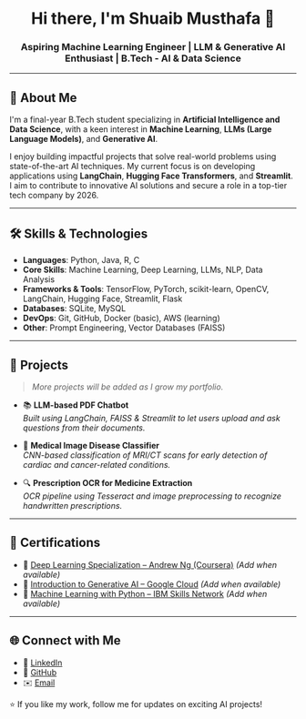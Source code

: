 <h1 align="center">Hi there, I'm Shuaib Musthafa 👋</h1>
<h3 align="center">Aspiring Machine Learning Engineer | LLM & Generative AI Enthusiast | B.Tech - AI & Data Science</h3>

---

## 🚀 About Me

I'm a final-year B.Tech student specializing in **Artificial Intelligence and Data Science**, with a keen interest in **Machine Learning**, **LLMs (Large Language Models)**, and **Generative AI**.

I enjoy building impactful projects that solve real-world problems using state-of-the-art AI techniques. My current focus is on developing applications using **LangChain**, **Hugging Face Transformers**, and **Streamlit**. I aim to contribute to innovative AI solutions and secure a role in a top-tier tech company by 2026.

---

## 🛠️ Skills & Technologies

- **Languages**: Python, Java, R, C  
- **Core Skills**: Machine Learning, Deep Learning, LLMs, NLP, Data Analysis  
- **Frameworks & Tools**: TensorFlow, PyTorch, scikit-learn, OpenCV, LangChain, Hugging Face, Streamlit, Flask  
- **Databases**: SQLite, MySQL  
- **DevOps**: Git, GitHub, Docker (basic), AWS (learning)  
- **Other**: Prompt Engineering, Vector Databases (FAISS)

---

## 💼 Projects

> _More projects will be added as I grow my portfolio._

- 📚 **LLM-based PDF Chatbot**  
  *Built using LangChain, FAISS & Streamlit to let users upload and ask questions from their documents.*

- 🧠 **Medical Image Disease Classifier**  
  *CNN-based classification of MRI/CT scans for early detection of cardiac and cancer-related conditions.*

- 🔍 **Prescription OCR for Medicine Extraction**  
  *OCR pipeline using Tesseract and image preprocessing to recognize handwritten prescriptions.*

---

## 📜 Certifications

- 🧠 [Deep Learning Specialization – Andrew Ng (Coursera)](link) *(Add when available)*  
- 🤖 [Introduction to Generative AI – Google Cloud](link) *(Add when available)*  
- 🧮 [Machine Learning with Python – IBM Skills Network](link) *(Add when available)*  

---

## 🌐 Connect with Me

- 🔗 [LinkedIn](https://www.linkedin.com/in/shuaib-musthafa-771a07259/)
- 🐙 [GitHub](https://github.com/Shuaib-musthafa)
- ✉️ [Email](mailto:shuaibmusthafam@gmail.com)

<!---
---

## 📊 GitHub Stats

<p align="center">
  <img src="https://github-readme-stats.vercel.app/api?username=Shuaib-musthafa&show_icons=true&theme=radical" alt="Shuaib's GitHub Stats" />
  <img src="https://github-readme-streak-stats.herokuapp.com/?user=Shuaib-musthafa&theme=radical" alt="GitHub Streak" />
</p>

---
--->

⭐️ If you like my work, follow me for updates on exciting AI projects!

<!---
Shuaib-musthafa/Shuaib-musthafa is a ✨ special ✨ repository because its `README.md` (this file) appears on your GitHub profile.
You can click the Preview link to take a look at your changes.
--->
